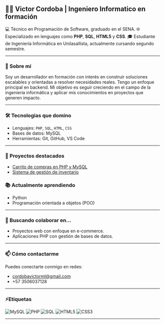 ## 👨‍💻 Victor Cordoba | Ingeniero Informatico en formación

💻 Técnico en Programación de Software, graduado en el SENA. 
🌐 Especializado en lenguajes como **PHP**, **SQL**, **HTML5** y **CSS**.
🎓 Estudiante de Ingeniería Informática en Unilasallista, actualmente cursando segundo semestre.

---

### 🚀 Sobre mí

Soy un desarrollador en formación con interés en construir soluciones escalables y orientadas a resolver necesidades reales. Tengo un enfoque principal en backend. Mi objetivo es seguir creciendo en el campo de la ingeniería informática y aplicar mis conocimientos en proyectos que generen impacto.

---

### 🛠️ Tecnologías que domino

- Lenguajes: `PHP`, `SQL`, `HTML`, `CSS`
- Bases de datos: MySQL
- Herramientas: Git, GitHub, VS Code

---

### 📌 Proyectos destacados  
- [Carrito de compras en PHP y MySQL](#)  
- [Sistema de gestión de inventario](#)  

### 📚 Actualmente aprendiendo

- Python
- Programación orientada a objetos (POO)

---

### 🤝 Buscando colaborar en...

- Proyectos web con enfoque en e-commerce.
- Aplicaciones PHP con gestión de bases de datos.

---

### 📫 Cómo contactarme

Puedes conectarte conmigo en redes:
- cordobavictorml@gmail.com
- +57 3506037128

---

### ⚡Etiquetas

![MySQL](https://img.shields.io/badge/MySQL-8.0-4479A1?style=for-the-badge&logo=mysql&logoColor=white)
![PHP](https://img.shields.io/badge/PHP-7.4-777BB4?style=for-the-badge&logo=php&logoColor=white)
![SQL](https://img.shields.io/badge/SQL-Structured%20Query%20Language-003B57?style=for-the-badge&logo=mysql&logoColor=white)
![HTML5](https://img.shields.io/badge/HTML5-5-E34F26?style=for-the-badge&logo=html5&logoColor=white)
![CSS3](https://img.shields.io/badge/CSS3-3-1572B6?style=for-the-badge&logo=css3&logoColor=white)

---
